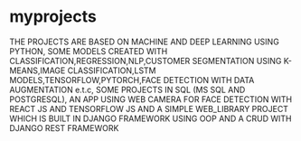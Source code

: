 # myprojects
THE PROJECTS ARE BASED ON MACHINE AND DEEP LEARNING USING PYTHON, 
SOME MODELS CREATED WITH CLASSIFICATION,REGRESSION,NLP,CUSTOMER SEGMENTATION USING K-MEANS,IMAGE CLASSIFICATION,LSTM MODELS,TENSORFLOW,PYTORCH,FACE DETECTION WITH DATA AUGMENTATION e.t.c,
SOME PROJECTS IN SQL (MS SQL AND POSTGRESQL),
AN APP USING WEB CAMERA FOR FACE DETECTION WITH REACT JS AND TENSORFLOW JS AND
A SIMPLE WEB_LIBRARY PROJECT WHICH IS BUILT IN DJANGO FRAMEWORK USING OOP AND A CRUD WITH DJANGO REST FRAMEWORK
